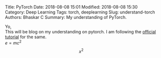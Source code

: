 Title: PyTorch
Date: 2018-08-08 15:01
Modified: 2018-08-08 15:30
Category: Deep Learning
Tags: torch, deeplearning
Slug: understand-torch
Authors: Bhaskar C
Summary: My understanding of PyTorch.

Yo,  
This will be blog on my understanding on pytorch. I am following the [official tutorial](https://pytorch.org/tutorials/beginner/deep_learning_60min_blitz.html) for the same.  
$e=mc^2$  
$$x^2$$
